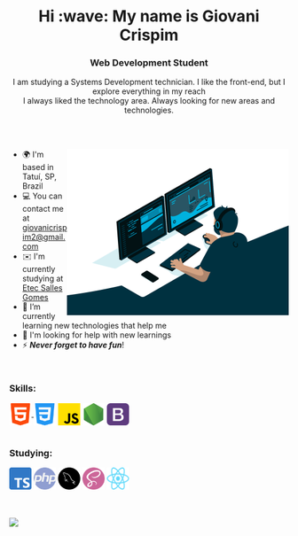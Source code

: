 <div align="center">
<h1 align="center">Hi :wave: My name is Giovani Crispim</h1>

<h3 align="center">Web Development Student <br></h3>


<p> I am studying a Systems Development technician. I like the front-end, but I explore everything in my reach<br>
I always liked the technology area. Always looking for new areas and technologies.</p>
</div>

<br><br>

<main display="flex">
<div class="img">
<img width="400px" align="right" src="./assets/coding.gif" alt="Coding"></div>

<div align="left">



* 🌍  I'm based in Tatuí, SP, Brazil
* 💻  You can contact me at [giovanicrispim2@gmail.com](mailto:giovanicrispim2@gmail.com)
* ✉️  I'm currently studying at [Etec Salles Gomes](https://www.cps.sp.gov.br/etecs/etec-salles-gomes/)
* 🌱 I’m currently learning new technologies that help me
* 🤝 I'm looking for help with new learnings
* ⚡  ***Never forget to have fun***!
<br>

<h3>Skills:</h3>
<a href="https://developer.mozilla.org/en-US/docs/Glossary/HTML5" target="_blank" rel="noreferrer"><img src="./assets/images/html.png" width="40" height="40" alt="HTML5" align="center"/>
<a href="https://developer.mozilla.org/pt-BR/docs/Web/CSS" target="_blank" rel="noreferrer"><img src="./assets/images/css.png" width="40" height="40" alt="Css" align="center"/></a>
<a href="https://developer.mozilla.org/en-US/docs/Web/JavaScript" target="_blank" rel="noreferrer"><img src="./assets/images/js.png" width="40" height="40" alt="Javascript" align="center"/></a>
<a href="https://nodejs.org/en/about/" target="_blank" rel="noreferrer"><img src="./assets/images/node.png" width="40" height="40" alt="NodeJS" align="center"/></a>
<a href="https://getbootstrap.com/" target="_blank" rel="noreferrer"><img src="./assets/images/boots.png" width="40" height="40" alt="Bootstrap" align="center"/></a>
<br><br>
<h3>Studying:</h3>
<a href="https://www.typescriptlang.org/" rel="nofollow"><img src="./assets/images/TS.png" width="40" height="40" alt="Typescript"></a>
<a href="https://www.php.net/" rel="nofollow"><img src="./assets/images/php.png" width="40" height="40" alt="PHP"></a>
<a href="https://www.mysql.com" rel="nofollow"><img src="./assets/images/sql.png" width="40" height="40" alt="Mysql"></a>
<a href="https://sass-lang.com/" rel="nofollow"><img src="./assets/images/sass.png" width="40" height="40" alt="Sass"></a>
<a href="https://pt-br.reactjs.org/" rel="nofollow"><img src="./assets/images/react.svg" width="40" height="40" alt="React"></a>
<br><br><br>

![](https://github-readme-stats.vercel.app/api?username=Detinaiti&theme=midnight-purple&hide_border=true&include_all_commits=false&count_private=false)





